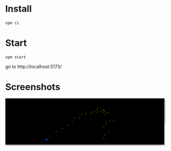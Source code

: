 # Install

```
npm ci
```

# Start

```
npm start
```

go to http://localhost:5173/

# Screenshots

![gravity](screenshots/gravity.png)
